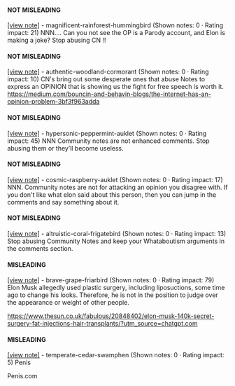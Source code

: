 #### NOT MISLEADING

[[view note]](https://x.com/i/birdwatch/n/1884818022977634670) - magnificent-rainforest-hummingbird (Shown notes: 0 · Rating impact: 21)
NNN.... Can you not see the OP is a Parody account, and Elon is making a joke?  Stop abusing CN !!

#### NOT MISLEADING

[[view note]](https://x.com/i/birdwatch/n/1884813420635238544) - authentic-woodland-cormorant (Shown notes: 0 · Rating impact: 10)
CN's bring out some desperate ones that abuse Notes to express an OPINION that is showing us the fight for free speech is worth it. 
https://medium.com/bouncin-and-behavin-blogs/the-internet-has-an-opinion-problem-3bf3f963adda

#### NOT MISLEADING

[[view note]](https://x.com/i/birdwatch/n/1884746215067451869) - hypersonic-peppermint-auklet (Shown notes: 0 · Rating impact: 45)
NNN Community notes are not enhanced comments. Stop abusing them or they’ll become useless. 

#### NOT MISLEADING

[[view note]](https://x.com/i/birdwatch/n/1884738079753204093) - cosmic-raspberry-auklet (Shown notes: 0 · Rating impact: 17)
NNN. Community notes are not for attacking an opinion you disagree with. If you don't like what elon said about this person, then you can jump in the comments and say something about it.

#### NOT MISLEADING

[[view note]](https://x.com/i/birdwatch/n/1884690954591900048) - altruistic-coral-frigatebird (Shown notes: 0 · Rating impact: 13)
Stop abusing Community Notes and keep your Whataboutism arguments in the comments section.

#### MISLEADING

[[view note]](https://x.com/i/birdwatch/n/1884684599244009826) - brave-grape-friarbird (Shown notes: 0 · Rating impact: 79)
Elon Musk allegedly used plastic surgery, including liposuctions, some time ago to change his looks. Therefore, he is not in the position to judge over the appearance or weight of other people.

https://www.thesun.co.uk/fabulous/20848402/elon-musk-140k-secret-surgery-fat-injections-hair-transplants/?utm_source=chatgpt.com

#### MISLEADING

[[view note]](https://x.com/i/birdwatch/n/1884982880767775165) - temperate-cedar-swamphen (Shown notes: 0 · Rating impact: 5)
Penis

Penis.com

